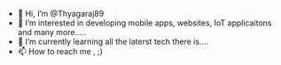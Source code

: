 - 👋 Hi, I’m @Thyagaraj89
- 👀 I’m interested in developing mobile apps, websites, IoT applicaitons and many more.....
- 🌱 I’m currently learning all the laterst tech there is....
- 📫 How to reach me , ;)

<!---
Thyagaraj89/Thyagaraj89 is a ✨ special ✨ repository because its `README.md` (this file) appears on your GitHub profile.
You can click the Preview link to take a look at your changes.
--->
